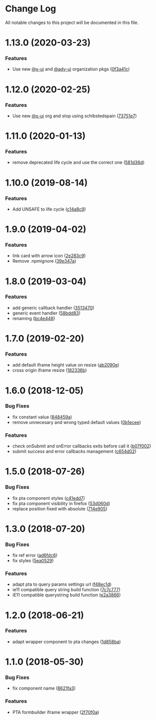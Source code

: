 # Change Log

All notable changes to this project will be documented in this file.

# 1.13.0 (2020-03-23)


### Features

* Use new [@s-ui](https://github.com/s-ui) and [@adv-ui](https://github.com/adv-ui) organization pkgs ([0f3a41c](https://github.com/SUI-Components/adevinta-spain-components/commit/0f3a41cfa36d65175c56094feb70b93ef5ceccb0))



# 1.12.0 (2020-02-25)


### Features

* Use new [@s-ui](https://github.com/s-ui) org and stop using schibstedspain ([73751e7](https://github.com/SUI-Components/adevinta-spain-components/commit/73751e78d72a1ccd3f810d1b0004fb562a4aabab))



# 1.11.0 (2020-01-13)


### Features

* remove deprecated life cycle and use the correct one ([581d36d](https://github.com/SUI-Components/adevinta-spain-components/commit/581d36d86ac55aeb80711e7f1d8cdf6738e7fd67))



# 1.10.0 (2019-08-14)


### Features

* Add UNSAFE to life cycle ([c14a8c9](https://github.com/SUI-Components/adevinta-spain-components/commit/c14a8c900fc30693166775b26a06f696650019aa))



# 1.9.0 (2019-04-02)


### Features

* link card with arrow icon ([2e283c9](https://github.com/SUI-Components/adevinta-spain-components/commit/2e283c9a6c25c92228d5f9b73273ad0544f32584))
* Remove .npmignore ([39e347a](https://github.com/SUI-Components/adevinta-spain-components/commit/39e347a481317bc8bd88b8b61f42d484f841062b))



# 1.8.0 (2019-03-04)


### Features

* add generic callback handler ([3513470](https://github.com/SUI-Components/adevinta-spain-components/commit/3513470c1dbaca99df595ca7ca68cabbed724464))
* generic event handler ([58bdd83](https://github.com/SUI-Components/adevinta-spain-components/commit/58bdd83fa01f43dba610b5ccc867eab80c9d849b))
* renaming ([bc4e448](https://github.com/SUI-Components/adevinta-spain-components/commit/bc4e448b0643618cb13dd23cb788651079189451))



# 1.7.0 (2019-02-20)


### Features

* add default iframe height value on resize ([ab2090e](https://github.com/SUI-Components/adevinta-spain-components/commit/ab2090eb45459acb19b63a477d1886cd6b8001c4))
* cross origin iframe resize ([182336b](https://github.com/SUI-Components/adevinta-spain-components/commit/182336b3d8c68a6c7b812f28692e81be5b6d4505))



# 1.6.0 (2018-12-05)


### Bug Fixes

* fix constant value ([848459a](https://github.com/SUI-Components/adevinta-spain-components/commit/848459ac9dcf7f5ef446d8959b225dc2436d59c2))
* remove unnecesary and wrong typed default values ([0b1ecee](https://github.com/SUI-Components/adevinta-spain-components/commit/0b1ecee13f0b6804f8850fc0b64940049380303b))


### Features

* check onSubmit and onError callbacks exits before call it ([b07f002](https://github.com/SUI-Components/adevinta-spain-components/commit/b07f00241d83eb3201e8446b3116bd5dcf56303a))
* submit success and error callbacks management ([c654d02](https://github.com/SUI-Components/adevinta-spain-components/commit/c654d02823ce7356eeb277de690948cf8e6188c3))



# 1.5.0 (2018-07-26)


### Bug Fixes

* fix pta component styles ([c41edd7](https://github.com/SUI-Components/adevinta-spain-components/commit/c41edd7c12ee25f635d60fa7917faf0ac9ace40f))
* fix pta component visibility in firefox ([53d060d](https://github.com/SUI-Components/adevinta-spain-components/commit/53d060d5a8b8bc24e0308ca547973d7cd4a788a4))
* replace position fixed with absolute ([714e905](https://github.com/SUI-Components/adevinta-spain-components/commit/714e905ad10df44be60725d842b18fc050cf7de9))



# 1.3.0 (2018-07-20)


### Bug Fixes

* fix ref error ([ad6fdc6](https://github.com/SUI-Components/adevinta-spain-components/commit/ad6fdc61f2bd053a273465590af8b7af80f71dc1))
* fix styles ([5ea0529](https://github.com/SUI-Components/adevinta-spain-components/commit/5ea052910cbe48b85c3485c49ed3d7e51a0b7dd7))


### Features

* adapt pta to query params settings url ([f48ec1d](https://github.com/SUI-Components/adevinta-spain-components/commit/f48ec1d06244784c647213a3d1c98b445cf13416))
* ie11 compatible query string build function ([7c7c777](https://github.com/SUI-Components/adevinta-spain-components/commit/7c7c777311e6712b56b982d65dbe870098e1ddba))
* iE11 compatible querystring build function ([e2a3866](https://github.com/SUI-Components/adevinta-spain-components/commit/e2a3866bf1311e644b2c7ceab8144b86c0545d8c))



# 1.2.0 (2018-06-21)


### Features

* adapt wrapper component to pta changes ([1d858ba](https://github.com/SUI-Components/adevinta-spain-components/commit/1d858ba96f0b88d277654ef3d918d3bcc3f835e2))



# 1.1.0 (2018-05-30)


### Bug Fixes

* fix component name ([8621fa3](https://github.com/SUI-Components/adevinta-spain-components/commit/8621fa3b3639727590663df881a0a65af6f0f67a))


### Features

* PTA formbuilder iframe wrapper ([2f70f0a](https://github.com/SUI-Components/adevinta-spain-components/commit/2f70f0abd78a74ebc60fd4249bd7c94abf61a7f8))



